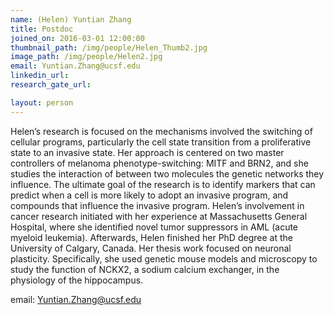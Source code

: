 ```yaml
---
name: (Helen) Yuntian Zhang
title: Postdoc
joined_on: 2016-03-01 12:00:00
thumbnail_path: /img/people/Helen_Thumb2.jpg
image_path: /img/people/Helen2.jpg
email: Yuntian.Zhang@ucsf.edu
linkedin_url: 
research_gate_url: 

layout: person
---
```


Helen’s research is focused on the mechanisms involved the switching of cellular programs, particularly the cell state transition from a proliferative state to an invasive state. Her approach is centered on two master controllers of melanoma phenotype-switching: MITF and BRN2, and she studies the interaction of between two molecules the genetic networks they influence. The ultimate goal of the research is to identify markers that can predict when a cell is more likely to adopt an invasive program, and compounds that influence the invasive program. 
Helen’s involvement in cancer research initiated with her experience at Massachusetts General Hospital, where she identified novel tumor suppressors in AML (acute myeloid leukemia). Afterwards, Helen finished her PhD degree at the University of Calgary, Canada. Her thesis work focused on neuronal plasticity. Specifically, she used genetic mouse models and microscopy to study the function of NCKX2, a sodium calcium exchanger, in the physiology of the hippocampus. 

email: Yuntian.Zhang@ucsf.edu

